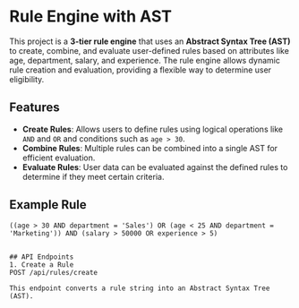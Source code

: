 # Rule Engine with AST

This project is a **3-tier rule engine** that uses an **Abstract Syntax Tree (AST)** to create, combine, and evaluate user-defined rules based on attributes like age, department, salary, and experience. The rule engine allows dynamic rule creation and evaluation, providing a flexible way to determine user eligibility.

## Features

- **Create Rules**: Allows users to define rules using logical operations like `AND` and `OR` and conditions such as `age > 30`.
- **Combine Rules**: Multiple rules can be combined into a single AST for efficient evaluation.
- **Evaluate Rules**: User data can be evaluated against the defined rules to determine if they meet certain criteria.

## Example Rule

```plaintext
((age > 30 AND department = 'Sales') OR (age < 25 AND department = 'Marketing')) AND (salary > 50000 OR experience > 5)


## API Endpoints
1. Create a Rule
POST /api/rules/create

This endpoint converts a rule string into an Abstract Syntax Tree (AST).
